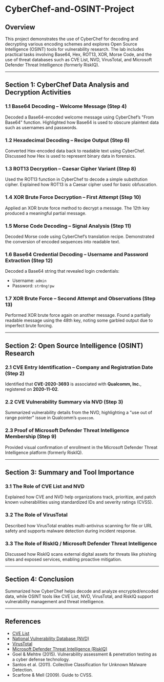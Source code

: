 # CyberChef-and-OSINT-Project

## Overview
This project demonstrates the use of CyberChef for decoding and decrypting various encoding schemes and explores Open Source Intelligence (OSINT) tools for vulnerability research. The lab includes practical tasks involving Base64, Hex, ROT13, XOR, Morse Code, and the use of threat databases such as CVE List, NVD, VirusTotal, and Microsoft Defender Threat Intelligence (formerly RiskIQ).

---

## Section 1: CyberChef Data Analysis and Decryption Activities

### 1.1 Base64 Decoding – Welcome Message (Step 4)
Decoded a Base64-encoded welcome message using CyberChef’s "From Base64" function. Highlighted how Base64 is used to obscure plaintext data such as usernames and passwords.

### 1.2 Hexadecimal Decoding – Recipe Output (Step 6)
Converted Hex-encoded data back to readable text using CyberChef. Discussed how Hex is used to represent binary data in forensics.

### 1.3 ROT13 Decryption – Caesar Cipher Variant (Step 8)
Used the ROT13 function in CyberChef to decode a simple substitution cipher. Explained how ROT13 is a Caesar cipher used for basic obfuscation.

### 1.4 XOR Brute Force Decryption – First Attempt (Step 10)
Applied an XOR brute force method to decrypt a message. The 12th key produced a meaningful partial message.

### 1.5 Morse Code Decoding – Signal Analysis (Step 11)
Decoded Morse code using CyberChef’s translation recipe. Demonstrated the conversion of encoded sequences into readable text.

### 1.6 Base64 Credential Decoding – Username and Password Extraction (Step 12)
Decoded a Base64 string that revealed login credentials:
- Username: `admin`
- Password: `str0ng!pw`

### 1.7 XOR Brute Force – Second Attempt and Observations (Step 13)
Performed XOR brute force again on another message. Found a partially readable message using the 48th key, noting some garbled output due to imperfect brute forcing.

---

## Section 2: Open Source Intelligence (OSINT) Research

### 2.1 CVE Entry Identification – Company and Registration Date (Step 2)
Identified that **CVE-2020-3693** is associated with **Qualcomm, Inc.**, registered on **2020-11-02**.

### 2.2 CVE Vulnerability Summary via NVD (Step 3)
Summarized vulnerability details from the NVD, highlighting a "use out of range pointer" issue in Qualcomm’s `qseecom`.

### 2.3 Proof of Microsoft Defender Threat Intelligence Membership (Step 9)
Provided visual confirmation of enrollment in the Microsoft Defender Threat Intelligence platform (formerly RiskIQ).

---

## Section 3: Summary and Tool Importance

### 3.1 The Role of CVE List and NVD
Explained how CVE and NVD help organizations track, prioritize, and patch known vulnerabilities using standardized IDs and severity ratings (CVSS).

### 3.2 The Role of VirusTotal
Described how VirusTotal enables multi-antivirus scanning for file or URL safety and supports malware detection during incident response.

### 3.3 The Role of RiskIQ / Microsoft Defender Threat Intelligence
Discussed how RiskIQ scans external digital assets for threats like phishing sites and exposed services, enabling proactive mitigation.

---

## Section 4: Conclusion
Summarized how CyberChef helps decode and analyze encrypted/encoded data, while OSINT tools like CVE List, NVD, VirusTotal, and RiskIQ support vulnerability management and threat intelligence.

---

## References
- [CVE List](https://cve.mitre.org/)
- [National Vulnerability Database (NVD)](https://nvd.nist.gov/)
- [VirusTotal](https://www.virustotal.com/)
- [Microsoft Defender Threat Intelligence (RiskIQ)](https://community.riskiq.com/)
- Goel & Mehtre (2015). Vulnerability assessment & penetration testing as a cyber defense technology.
- Santos et al. (2011). Collective Classification for Unknown Malware Detection.
- Scarfone & Mell (2009). Guide to CVSS.
